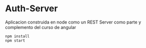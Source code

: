 # Auth-Server

Aplicacion construida en node como un REST Server como parte y complemento del curso de angular

```
npm install
npm start
```
